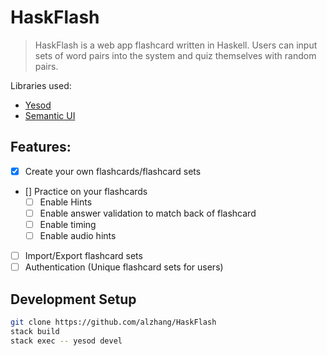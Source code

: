 # HaskFlash
> HaskFlash is a web app flashcard written in Haskell. 
> Users can input sets of word pairs into the system and quiz themselves with random pairs. 

Libraries used:
- [Yesod](https://www.yesodweb.com/)
- [Semantic UI](https://semantic-ui.com/)

## Features:
- [x] Create your own flashcards/flashcard sets
- [] Practice on your flashcards
    - [ ] Enable Hints
    - [ ] Enable answer validation to match back of flashcard
    - [ ] Enable timing
    - [ ] Enable audio hints
- [ ] Import/Export flashcard sets
- [ ] Authentication (Unique flashcard sets for users)

## Development Setup
```sh
git clone https://github.com/alzhang/HaskFlash
stack build
stack exec -- yesod devel
```
